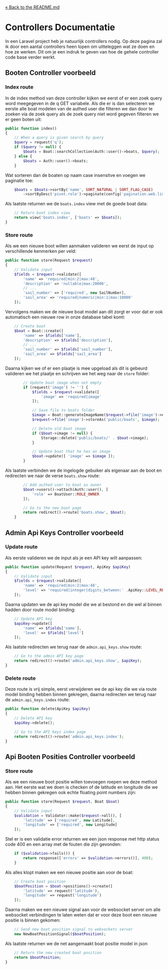 [&laquo; Back to the README.md](../README.md)

# Controllers Documentatie
In een Laravel project heb je natuurlijk controllers nodig. Op deze pagina zal ik door een aantal controllers heen lopen om uitteleggen wat ze doen en hoe ze werken. Dit om je een indruk te geven van hoe de gehele controller code base verder werkt.

## Booten Controller voorbeeld

### Index route
In de index method van deze controller kijken we eerst of er een zoek query word meegegeven in de q GET variabele. Als die er is dan selecteren we eerste alle boat modelen van de authed user die filteren we dan door te zoeken via de zoek query als de zoek query niet word gegeven filteren we er geen boten uit:
```php
public function index()
{
    // When a query is given search by query
    $query = request('q');
    if ($query != null) {
        $boats = Boat::searchCollection(Auth::user()->boats, $query);
    } else {
        $boats = Auth::user()->boats;
    }
```
Wat sorteren dan de boaten op naam case insensitve en voegen we paginatie toe:
```php
    $boats = $boats->sortBy('name', SORT_NATURAL | SORT_FLAG_CASE)
        ->sortByDesc('pivot.role')->paginate(config('pagination.web.limit')->withQueryString();
```
Als laatste returnen we de `boats.index` view met de goede boat data:
```php
    // Return boat index view
    return view('boats.index', ['boats' => $boats]);
}
```

### Store route
Als we een nieuwe boot willen aanmaken valideren we eerst de input op verschillende kenmerken per veld:
```php
public function store(Request $request)
{
    // Validate input
    $fields = $request->validate([
        'name' => 'required|min:2|max:48',
        'description' => 'nullable|max:20000',
        // ...
        'sail_number' => ['required', new SailNumber],
        'sail_area' => 'required|numeric|min:1|max:10000'
    ]);
```
Vervolgens maken we de nieuwe boat model aan dit zorgt er voor dat er ook automatisch een nieuwe row in onze database tabel komt:
```php
    // Create boat
    $boat = Boat::create([
        'name' => $fields['name'],
        'description' => $fields['description'],
        // ...
        'sail_number' => $fields['sail_number'],
        'sail_area' => $fields['sail_area']
    ]);
```
Daarna kijken we of er een plaatje is mee upgeload als dit is gebeurd valideren we het plaatje en schrijven we het weg naar de `store` folder:
```php
        // Update boat image when not empty
        if (request('image') != '') {
            $fields = $request->validate([
                'image' => 'required|image'
            ]);

            // Save file to boats folder
            $image = Boat::generateImageName($request->file('image')->extension());
            $request->file('image')->storeAs('public/boats', $image);

            // Delete old boat image
            if ($boat->image != null) {
                Storage::delete('public/boats/' . $boat->image);
            }

            // Update boat that he has an image
            $boat->update([ 'image' => $image ]);
        }
```
Als laatste verbinden we de ingelogde gebuiker als eigenaar aan de boot en redirecten we naar de verse `boats.show` route:
```php
        // Add authed user to boat as owner
        $boat->users()->attach(Auth::user(), [
            'role' => BoatUser::ROLE_OWNER
        ]);

        // Go to the new boat page
        return redirect()->route('boats.show', $boat);
    }
```

## Admin Api Keys Controller voorbeeld

### Update route
Als eerste valideren we de input als je een API key wilt aanpassen:
```php
public function update(Request $request, ApiKey $apiKey)
{
    // Validate input
    $fields = $request->validate([
        'name' => 'required|min:2|max:48',
        'level' => 'required|integer|digits_between:' .ApiKey::LEVEL_REQUIRE_AUTH . ',' . ApiKey::LEVEL_NO_AUTH
    ]);
```
Daarna updaten we de api key model die we al bestond en die wel al binnen hadden door route model binding:
```php
    // Update API key
    $apiKey->update([
        'name' => $fields['name'],
        'level' => $fields['level']
    ]);
```
Als laatste redirecten we terug naar de `admin.api_keys.show` route:
```php
    // Go to the admin API key page
    return redirect()->route('admin.api_keys.show', $apiKey);
}
```

### Delete route
Deze route is vrij simple, eerst verwijderen we de api key die we via route model binding hebben binnen gekregen, daarna redirecten we terug naar de `admin.api_keys.index` route:
```php
public function delete(ApiKey $apiKey)
{
    // Delete API key
    $apiKey->delete();

    // Go to the API keys index page
    return redirect()->route('admin.api_keys.index');
}
```

## Api Booten Posities Controller voorbeeld

### Store route
Als we een nieuwe boot positie willen toevoegen roepen we deze method aan. Het eerste wat we doen is checken of de latitude en longitude die we hebben binnen gekregen ook echte floating point numbers zijn:
```php
public function store(Request $request, Boat $boat)
{
    // Validate input
    $validation = Validator::make($request->all(), [
        'latitude' => ['required', new Latitude],
        'longitude' => ['required', new Longitude]
    ]);
```
Stel er is een validatie error returnen we een json response met http status code 400 en een array met de fouten die zijn gevonden:
```php
    if ($validation->fails()) {
        return response(['errors' => $validation->errors()], 400);
    }
```
Als alles klopt maken we een nieuwe positie aan voor de boat:
```php
    // Create boat position
    $boatPosition = $boat->positions()->create([
        'latitude' => request('latitude'),
        'longitude' => request('longitude')
    ]);
```
Daarna maken we een nieuwe signal aan voor de websocket server om alle websocket verbindingen te laten weten dat er voor deze boot een nieuwe positie is binnen gekomen:
```php
    // Send new boat position signal to websockets server
    new NewBoatPositionSignal($boatPosition);
```
Als laatste returnen we de net aangemaakt boat positie model in json
```php
    // Return the new created boat position
    return $boatPosition;
}
```
